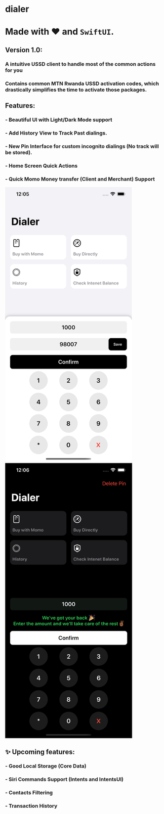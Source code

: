 # dialer
# Made with ❤️ and ``SwiftUI``.

## Version 1.0:

### A intuitive USSD client to handle most of the common actions for you
### Contains common MTN Rwanda USSD activation codes, which drastically simplifies the time to activate those packages. 

## Features:
### - Beautiful UI with Light/Dark Mode support
###  - Add History View to Track Past dialings.
### - New Pin Interface for custom incognito dialings (No track will be stored).
### -  Home Screen Quick Actions
### - Quick Momo Money transfer (Client and Merchant) Support

<img alt="Pin Detail View" height="890" width="410" src="light.png">&nbsp;&nbsp;&nbsp;&nbsp;<img alt="Pin Detail View" height="890" src="dark.png">

## ✨ Upcoming features:

### - Good Local Storage (Core Data)
### - Siri Commands Support (Intents and IntentsUI)
### - Contacts Filtering
### -  Transaction History

